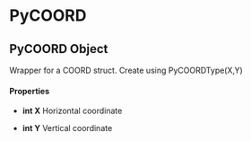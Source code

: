# PyCOORD

## PyCOORD Object

Wrapper for a COORD struct.  Create using PyCOORDType(X,Y)

#### Properties

  -  __int X__ 
    Horizontal coordinate

  -  __int Y__ 
    Vertical coordinate